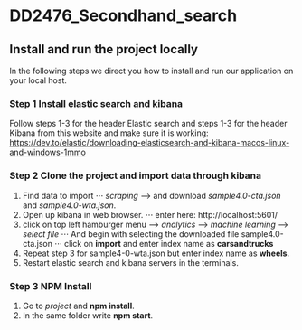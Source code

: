 # DD2476_Secondhand_search

## Install and run the project locally
In the following steps we direct you how to install and run our application on your local host. 

### Step 1 Install elastic search and kibana 
Follow steps 1-3 for the header Elastic search and steps 1-3 for the header Kibana from this website and make sure it is working: https://dev.to/elastic/downloading-elasticsearch-and-kibana-macos-linux-and-windows-1mmo 

### Step 2 Clone the project and import data through kibana

1. Find data to import
⋅⋅⋅ *scraping* --> and download *sample4.0-cta.json* and *sample4.0-wta.json*. 
2. Open up kibana in web browser. 
⋅⋅⋅ enter here: http://localhost:5601/ 
3. click on top left hamburger menu --> *analytics* --> *machine learning* --> *select file* 
⋅⋅⋅ And begin with selecting the downloaded file sample4.0-cta.json 
⋅⋅⋅ click on **import** and enter index name as **carsandtrucks**
4. Repeat step 3 for sample4-0-wta.json but enter index name as **wheels**. 
5. Restart elastic search and kibana servers in the terminals. 

### Step 3 NPM Install
1. Go to *project* and **npm install**. 
2. In the same folder write **npm start**. 

